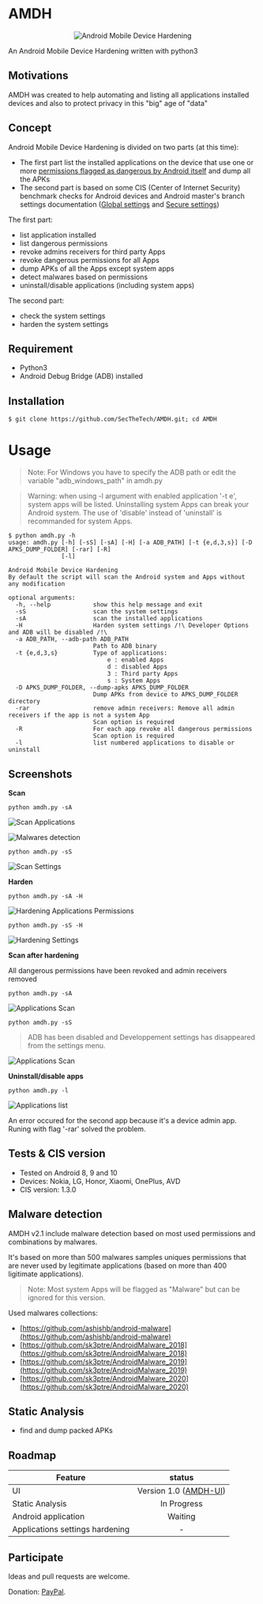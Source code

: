 # AMDH
<div align="center">
<img src="screenshots/AMDH_800x400.png" title="Android Mobile Device Hardening">
</div>

An Android Mobile Device Hardening written with python3 

## Motivations
AMDH was created to help automating and listing all applications installed devices and also to protect privacy in this "big" age of "data"

## Concept 
Android Mobile Device Hardening is divided on two parts (at this time):
- The first part list the installed applications on the device that use one or more [permissions flagged as dangerous by Android itself](https://developer.android.com/guide/topics/permissions/overview#dangerous_permissions) and dump all the APKs
- The second part is based on some CIS (Center of Internet Security) benchmark checks for Android devices and Android master's branch settings documentation ([Global settings](https://developer.android.com/reference/kotlin/android/provider/Settings.Global) and [Secure settings](https://developer.android.com/reference/kotlin/android/provider/Settings.Secure)) 

The first part:
- list application installed 
- list dangerous permissions 
- revoke admins receivers for third party Apps
- revoke dangerous permissions for all Apps
- dump APKs of all the Apps except system apps 
- detect malwares based on permissions 
- uninstall/disable applications (including system apps)

The second part:
- check the system settings 
- harden the system settings

## Requirement
- Python3 
- Android Debug Bridge (ADB) installed

## Installation 
```
$ git clone https://github.com/SecTheTech/AMDH.git; cd AMDH
```

# Usage
> Note: For Windows you have to specify the ADB path or edit the variable "adb_windows_path" in amdh.py

> Warning: when using -l argument with enabled application '-t e', system apps will be listed. Uninstalling system Apps can break your Android system. The use of 'disable' instead of 'uninstall' is recommanded for system Apps.
```
$ python amdh.py -h
usage: amdh.py [-h] [-sS] [-sA] [-H] [-a ADB_PATH] [-t {e,d,3,s}] [-D APKS_DUMP_FOLDER] [-rar] [-R]
               [-l]

Android Mobile Device Hardening
By default the script will scan the Android system and Apps without any modification

optional arguments:
  -h, --help            show this help message and exit
  -sS                   scan the system settings
  -sA                   scan the installed applications
  -H                    Harden system settings /!\ Developer Options and ADB will be disabled /!\ 
  -a ADB_PATH, --adb-path ADB_PATH
                        Path to ADB binary
  -t {e,d,3,s}          Type of applications:
                        	e : enabled Apps
                        	d : disabled Apps
                        	3 : Third party Apps
                        	s : System Apps
  -D APKS_DUMP_FOLDER, --dump-apks APKS_DUMP_FOLDER
                        Dump APKs from device to APKS_DUMP_FOLDER directory
  -rar                  remove admin receivers: Remove all admin receivers if the app is not a system App
                        Scan option is required
  -R                    For each app revoke all dangerous permissions
                        Scan option is required
  -l                    list numbered applications to disable or uninstall
```


## Screenshots
**Scan**
```
python amdh.py -sA
```
![Scan Applications](screenshots/scan_apps.png (Applications scan))

![Malwares detection](screenshots/malwares_detect.png (Malwares detection))

```
python amdh.py -sS
```
![Scan Settings](screenshots/scan_settings.png (Settings scan))


**Harden**
```
python amdh.py -sA -H 
```
![Hardening Applications Permissions](screenshots/apps_hardening_permissions.png (Revoking dangerous permissions and removing device admin receiver))
```
python amdh.py -sS -H 
```
![Hardening Settings](screenshots/settings_hardening.png (Settings Hardening))

**Scan after hardening**

All dangerous permissions have been revoked and admin receivers removed 
```
python amdh.py -sA
```
![Applications Scan](screenshots/scan_apps_after_hardening.png (Applications scan after hardening))


```
python amdh.py -sS
```
> ADB has been disabled and Developpement settings has disappeared from the settings menu.

![Applications Scan](screenshots/scan_settings_after_hardening.png (Applications scan after hardening))

**Uninstall/disable apps**
```
python amdh.py -l
``` 
![Applications list](screenshots/uninstall_apps.png (Applications list and uninstalling))

An error occured for the second app because it's a device admin app. Runing with flag '-rar' solved the problem.

## Tests & CIS version
- Tested on Android 8, 9 and 10
- Devices: Nokia, LG, Honor, Xiaomi, OnePlus, AVD
- CIS version: 1.3.0


## Malware detection
AMDH v2.1 include malware detection based on most used permissions and combinations by malwares. 

It's based on more than 500 malwares samples uniques permissions that are never used by legitimate applications (based on more than 400 ligitimate applications).

> Note: Most system Apps will be flagged as "Malware" but can be ignored for this version. 

Used malwares collections:
- [https://github.com/ashishb/android-malware](https://github.com/ashishb/android-malware)
- [https://github.com/sk3ptre/AndroidMalware_2018](https://github.com/sk3ptre/AndroidMalware_2018)
- [https://github.com/sk3ptre/AndroidMalware_2019](https://github.com/sk3ptre/AndroidMalware_2019)
- [https://github.com/sk3ptre/AndroidMalware_2020](https://github.com/sk3ptre/AndroidMalware_2020)


## Static Analysis
- find and dump packed APKs

## Roadmap
| Feature        | status           | 
| ------------- |:-------------:| 
| UI | Version 1.0 ([AMDH-UI](https://github.com/SecTheTech/AMDH-UI)) |
| Static Analysis       | In Progress | 
| Android application       | Waiting | 
| Applications settings hardening     | -      | 



## Participate
Ideas and pull requests are welcome. 

Donation: [PayPal](https://www.paypal.com/cgi-bin/webscr?cmd=_s-xclick&hosted_button_id=NVWQM4EGVLKLU&source=url).

